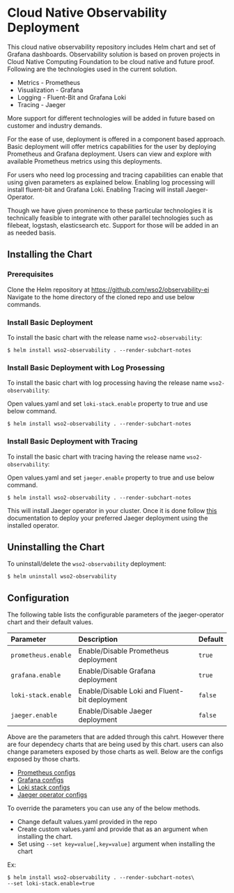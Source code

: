 # Cloud Native Observability Deployment

This cloud native observability repository includes Helm chart and set of Grafana dashboards. Observability solution is based on proven projects in Cloud Native Computing Foundation to be cloud native and future proof. Following are the technologies used in the current solution.
- Metrics - Prometheus
- Visualization - Grafana
- Logging - Fluent-Bit and Grafana Loki
- Tracing - Jaeger

More support for different technologies will be added in future based on customer and industry demands.

For the ease of use, deployment is offered in a component based approach. Basic deployment will offer metrics capabilities for the user by deploying Prometheus and Grafana deployment. Users can view and explore with available Prometheus metrics using this deployments. 

For users who need log processing and tracing capabilities can enable that using given parameters as explained below. Enabling log processing will install fluent-bit and Grafana Loki. Enabling Tracing will install Jaeger-Operator.

 Though we have given prominence to these particular technologies it is technically feasible to integrate with other parallel technologies such as filebeat, logstash, elasticsearch etc. Support for those will be added in an as needed basis.

## Installing the Chart
### Prerequisites
Clone the Helm repository at https://github.com/wso2/observability-ei
Navigate to the home directory of the cloned repo and use below commands.

### Install Basic Deployment

To install the basic chart with the release name `wso2-observability`:

```console
$ helm install wso2-observability . --render-subchart-notes
```

### Install Basic Deployment with Log Prosessing

To install the basic chart with log processing having the release name `wso2-observability`:

Open values.yaml and set `loki-stack.enable` property to true and use below command.
```console
$ helm install wso2-observability . --render-subchart-notes
```

### Install Basic Deployment with Tracing

To install the basic chart with tracing having the release name `wso2-observability`:

Open values.yaml and set `jaeger.enable` property to true and use below command.
```console
$ helm install wso2-observability . --render-subchart-notes
```
This will install Jaeger operator in your cluster. Once it is done follow [this](https://github.com/jaegertracing/helm-charts/tree/master/charts/jaeger-operator#after-the-helm-installation) documentation to deploy your preferred Jaeger deployment using the installed operator.
## Uninstalling the Chart

To uninstall/delete the `wso2-observability` deployment:

```console
$ helm uninstall wso2-observability
```
## Configuration

The following table lists the configurable parameters of the jaeger-operator chart and their default values.

| Parameter               | Description                                                 | Default   |
| :---------------------- | :---------------------------------------------------------- | :-------- |
| `prometheus.enable`     | Enable/Disable Prometheus deployment                        | `true`    |
| `grafana.enable`        | Enable/Disable Grafana deployment                           | `true`    |
| `loki-stack.enable`     | Enable/Disable Loki and Fluent-bit deployment               | `false`   |
| `jaeger.enable`         | Enable/Disable Jaeger deployment                            | `false`   |

Above are the parameters that are added through this cahrt. However there are four dependecy charts that are being used by this chart. users can also change parameters exposed by those charts as well. Below are the configs exposed by those charts.
- [Prometheus configs](https://github.com/helm/charts/tree/master/stable/prometheus#configuration)
- [Grafana configs](https://github.com/grafana/helm-charts/tree/main/charts/grafana#configuration)
- [Loki stack configs](https://github.com/grafana/loki/tree/master/production/helm/loki-stack#deploy-loki-and-promtail-to-your-cluster)
- [Jaeger operator configs](https://github.com/jaegertracing/helm-charts/tree/master/charts/jaeger-operator#configuration)

To override the parameters you can use any of the below methods.
- Change default values.yaml provided in the repo
- Create custom values.yaml and provide that as an argument when installing the chart.
- Set using `--set key=value[,key=value]` argument when installing the chart

Ex:
```console
$ helm install wso2-observability . --render-subchart-notes\
--set loki-stack.enable=true
```



